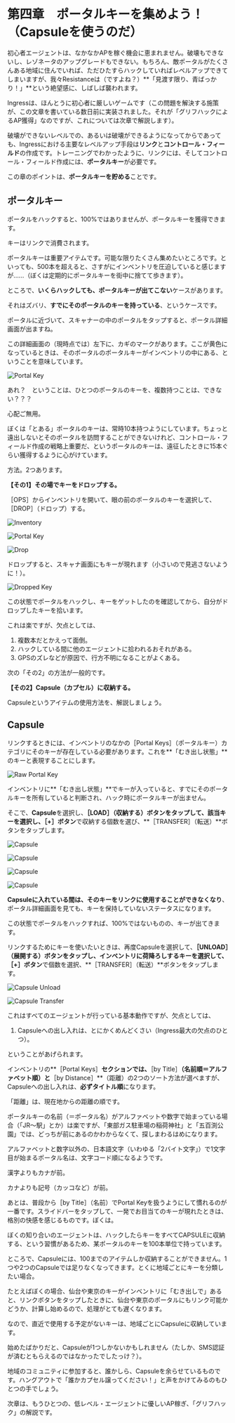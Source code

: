 # 第四章　ポータルキーを集めよう！（Capsuleを使うのだ）
初心者エージェントは、なかなかAPを稼ぐ機会に恵まれません。破壊もできないし、レゾネータのアップグレードもできない。もちろん、敵ポータルがたくさんある地域に住んでいれば、ただひたすらハックしていればレベルアップできてしまいますが、我々Resistanceは（ですよね？）**「見渡す限り、青ばっかり！」**という絶望感に、しばしば襲われます。

Ingressは、ほんとうに初心者に厳しいゲームです（この問題を解決する施策が、この文章を書いている数日前に実装されました。それが「グリフハックによるAP獲得」なのですが、これについては次章で解説します）。

破壊ができないレベルでの、あるいは破壊ができるようになってからであっても、Ingressにおける主要なレベルアップ手段は**リンク**と**コントロール・フィールド**の作成です。トレーニングでわかったように、リンクには、そしてコントロール・フィールド作成には、**ポータルキー**が必要です。

この章のポイントは、**ポータルキーを貯める**ことです。

## ポータルキー
ポータルをハックすると、100%ではありませんが、ポータルキーを獲得できます。

キーはリンクで消費されます。

ポータルキーは重要アイテムです。可能な限りたくさん集めたいところです。といっても、500本を超えると、さすがにインベントリを圧迫していると感じますが……（ぼくは定期的にポータルキーを街中に捨てて歩きます）。

ところで、**いくらハックしても、ポータルキーが出てこない**ケースがあります。

それはズバリ、**すでにそのポータルのキーを持っている**、というケースです。

ポータルに近づいて、スキャナーの中のポータルをタップすると、ポータル詳細画面が出ますね。

この詳細画面の（現時点では）左下に、カギのマークがあります。ここが黄色になっているときは、そのポータルのポータルキーがインベントリの中にある、ということを意味しています。

![Portal Key](assets/portalkey01.png)

あれ？　ということは、ひとつのポータルのキーを、複数持つことは、できない？？？

心配ご無用。

ぼくは「とある」ポータルのキーは、常時10本持つようにしています。ちょっと遠出しないとそのポータルを訪問することができないけれど、コントロール・フィールド作成の戦略上重要だ、というポータルのキーは、遠征したときに15本ぐらい獲得するように心がけています。

方法。2つあります。

**【その1】その場でキーをドロップする。**

［OPS］からインベントリを開いて、眼の前のポータルのキーを選択して、［DROP］（ドロップ）する。

![Inventory](assets/portalkey02.png)

![Portal Key](assets/portalkey03.png)

![Drop](assets/portalkey04.png)

ドロップすると、スキャナ画面にもキーが現れます（小さいので見逃さないように！）。

![Dropped Key](assets/portalkey05.png)

この状態でポータルをハックし、キーをゲットしたのを確認してから、自分がドロップしたキーを拾います。

これは楽ですが、欠点としては、

1. 複数本だとかえって面倒。
2. ハックしている間に他のエージェントに拾われるおそれがある。
3. GPSのズレなどが原因で、行方不明になることがよくある。

次の「その2」の方法が一般的です。

**【その2】Capsule（カプセル）に収納する。**

Capsuleというアイテムの使用方法を、解説しましょう。

## Capsule
リンクするときには、インベントリのなかの［Portal Keys］（ポータルキー）カテゴリにそのキーが存在している必要があります。これを**「むき出し状態」**のキーと表現することにします。

![Raw Portal Key](assets/portalkey06.png)

インベントリに**「むき出し状態」**でキーが入っていると、すでにそのポータルキーを所有していると判断され、ハック時にポータルキーが出ません。

そこで、**Capsule**を選択し、**［LOAD］（収納する）**ボタンをタップして、該当キーを選択し、**［+］ボタン**で収納する個数を選び、**［TRANSFER］（転送）**ボタンをタップします。

![Capsule ](assets/capsule01.png)

![Capsule ](assets/capsule02.png)

![Capsule ](assets/capsule03.png)

![Capsule ](assets/capsule04.png)

**Capsuleに入れている間は、そのキーをリンクに使用することができなくなり**、ポータル詳細画面を見ても、キーを保持していないステータスになります。

この状態でポータルをハックすれば、100%ではないものの、キーが出てきます。

リンクするためにキーを使いたいときは、再度Capsuleを選択して、**［UNLOAD］（展開する）**ボタンをタップし、インベントリに荷降ろしするキーを選択して、**［+］ボタン**で個数を選択、**［TRANSFER］（転送）**ボタンをタップします。

![Capsule Unload](assets/capsule05.png)

![Capsule Transfer](assets/capsule06.png)

これはすべてのエージェントが行っている基本動作ですが、欠点としては、

1. Capsuleへの出し入れは、とにかくめんどくさい（Ingress最大の欠点のひとつ）。

ということがあげられます。

インベントリの**［Portal Keys］**セクションでは、**［by Title］**（名前順＝アルファベット順）と**［by Distance］**（距離）の2つのソート方法が選べますが、Capsuleへの出し入れは、**必ずタイトル順**になります。

「距離」は、現在地からの距離の順です。

ポータルキーの名前（＝ポータル名）がアルファベットや数字で始まっている場合（「JR～駅」とか）は楽ですが、「東部ガス駐車場の稲荷神社」と「五百渕公園」では、どっちが前にあるのかわからなくて、探しまわるはめになります。

アルファベットと数字以外の、日本語文字（いわゆる「2バイト文字」）で1文字目が始まるポータル名は、文字コード順になるようです。

漢字よりもカナが前。

カナよりも記号（カッコなど）が前。

あとは、普段から［by Title］（名前）でPortal Keyを扱うようにして慣れるのが一番です。スライドバーをタップして、一発でお目当てのキーが現れたときは、格別の快感を感じるものです。ぼくは。

ぼくの知り合いのエージェントは、ハックしたらキーをすべてCAPSULEに収納する、という習慣があるため、某ポータルのキーを100本単位で持っています。

ところで、Capsuleには、100までのアイテムしか収納することができません。1つや2つのCapsuleでは足りなくなってきます。とくに地域ごとにキーを分類したい場合。

たとえばぼくの場合、仙台や東京のキーがインベントリに「むき出しで」あると、リンクボタンをタップしたときに、仙台や東京のポータルにもリンク可能かどうか、計算し始めるので、処理がとても遅くなります。

なので、直近で使用する予定がないキーは、地域ごとにCapsuleに収納しています。

始めたばかりだと、Capsuleが1つしかないかもしれません（たしか、SMS認証が済むともらえるのではなかったでしたっけ？）。

地域のコミュニティに参加すると、誰かしら、Capsuleを余らせているものです。ハングアウトで「誰かカプセル譲ってください！」と声をかけてみるのもひとつの手でしょう。

次章は、もうひとつの、低レベル・エージェントに優しいAP稼ぎ、「グリフハック」の解説です。